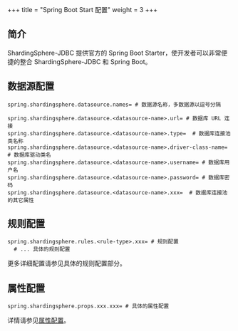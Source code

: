 +++
title = "Spring Boot Start 配置"
weight = 3
+++

## 简介

ShardingSphere-JDBC 提供官方的 Spring Boot Starter，使开发者可以非常便捷的整合 ShardingSphere-JDBC 和 Spring Boot。

## 数据源配置

```properties
spring.shardingsphere.datasource.names= # 数据源名称，多数据源以逗号分隔

spring.shardingsphere.datasource.<datasource-name>.url= # 数据库 URL 连接
spring.shardingsphere.datasource.<datasource-name>.type=  # 数据库连接池类名称
spring.shardingsphere.datasource.<datasource-name>.driver-class-name= # 数据库驱动类名
spring.shardingsphere.datasource.<datasource-name>.username= # 数据库用户名
spring.shardingsphere.datasource.<datasource-name>.password= # 数据库密码
spring.shardingsphere.datasource.<datasource-name>.xxx=  # 数据库连接池的其它属性
```

## 规则配置

```properties
spring.shardingsphere.rules.<rule-type>.xxx= # 规则配置
  # ... 具体的规则配置
```

更多详细配置请参见具体的规则配置部分。

## 属性配置

```properties
spring.shardingsphere.props.xxx.xxx= # 具体的属性配置
```

详情请参见[属性配置](/cn/user-manual/shardingsphere-jdbc/configuration/props)。

